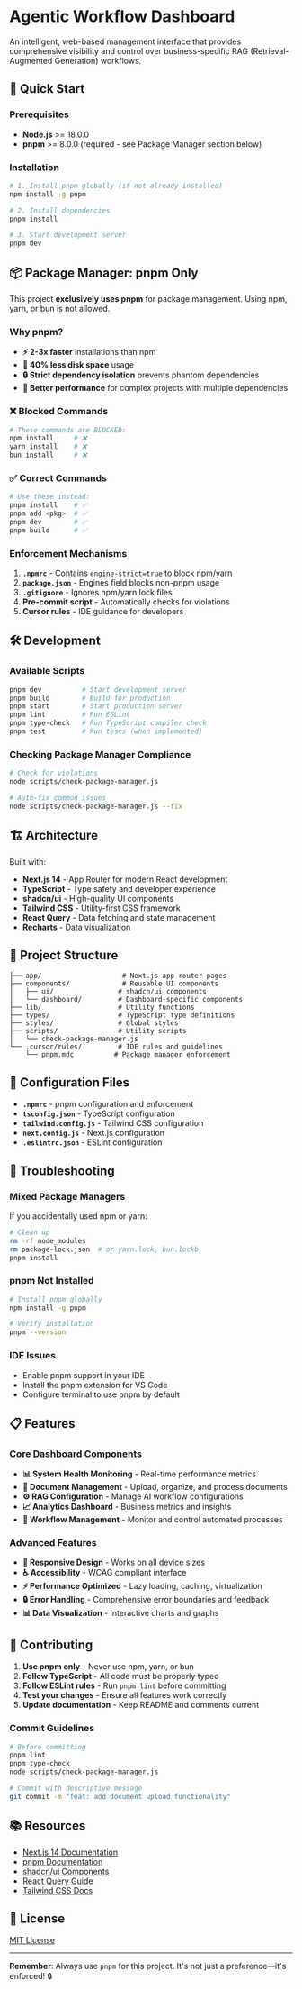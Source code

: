 # Agentic Workflow Dashboard

An intelligent, web-based management interface that provides comprehensive visibility and control over business-specific RAG (Retrieval-Augmented Generation) workflows.

## 🚀 Quick Start

### Prerequisites

- **Node.js** >= 18.0.0
- **pnpm** >= 8.0.0 (required - see Package Manager section below)

### Installation

```bash
# 1. Install pnpm globally (if not already installed)
npm install -g pnpm

# 2. Install dependencies
pnpm install

# 3. Start development server
pnpm dev
```

## 📦 Package Manager: pnpm Only

This project **exclusively uses pnpm** for package management. Using npm, yarn, or bun is not allowed.

### Why pnpm?

- **⚡ 2-3x faster** installations than npm
- **💾 40% less disk space** usage  
- **🔒 Strict dependency isolation** prevents phantom dependencies
- **🚀 Better performance** for complex projects with multiple dependencies

### ❌ Blocked Commands

```bash
# These commands are BLOCKED:
npm install     # ❌
yarn install    # ❌
bun install     # ❌
```

### ✅ Correct Commands

```bash
# Use these instead:
pnpm install    # ✅
pnpm add <pkg>  # ✅
pnpm dev        # ✅
pnpm build      # ✅
```

### Enforcement Mechanisms

1. **`.npmrc`** - Contains `engine-strict=true` to block npm/yarn
2. **`package.json`** - Engines field blocks non-pnpm usage
3. **`.gitignore`** - Ignores npm/yarn lock files
4. **Pre-commit script** - Automatically checks for violations
5. **Cursor rules** - IDE guidance for developers

## 🛠️ Development

### Available Scripts

```bash
pnpm dev          # Start development server
pnpm build        # Build for production
pnpm start        # Start production server
pnpm lint         # Run ESLint
pnpm type-check   # Run TypeScript compiler check
pnpm test         # Run tests (when implemented)
```

### Checking Package Manager Compliance

```bash
# Check for violations
node scripts/check-package-manager.js

# Auto-fix common issues
node scripts/check-package-manager.js --fix
```

## 🏗️ Architecture

Built with:

- **Next.js 14** - App Router for modern React development
- **TypeScript** - Type safety and developer experience
- **shadcn/ui** - High-quality UI components
- **Tailwind CSS** - Utility-first CSS framework
- **React Query** - Data fetching and state management
- **Recharts** - Data visualization

## 📁 Project Structure

```
├── app/                    # Next.js app router pages
├── components/             # Reusable UI components
│   ├── ui/                # shadcn/ui components
│   └── dashboard/         # Dashboard-specific components
├── lib/                   # Utility functions
├── types/                 # TypeScript type definitions
├── styles/                # Global styles
├── scripts/               # Utility scripts
│   └── check-package-manager.js
└── .cursor/rules/         # IDE rules and guidelines
    └── pnpm.mdc          # Package manager enforcement
```

## 🔧 Configuration Files

- **`.npmrc`** - pnpm configuration and enforcement
- **`tsconfig.json`** - TypeScript configuration
- **`tailwind.config.js`** - Tailwind CSS configuration
- **`next.config.js`** - Next.js configuration
- **`.eslintrc.json`** - ESLint configuration

## 🚨 Troubleshooting

### Mixed Package Managers

If you accidentally used npm or yarn:

```bash
# Clean up
rm -rf node_modules
rm package-lock.json  # or yarn.lock, bun.lockb
pnpm install
```

### pnpm Not Installed

```bash
# Install pnpm globally
npm install -g pnpm

# Verify installation
pnpm --version
```

### IDE Issues

- Enable pnpm support in your IDE
- Install the pnpm extension for VS Code
- Configure terminal to use pnpm by default

## 📋 Features

### Core Dashboard Components

- **📊 System Health Monitoring** - Real-time performance metrics
- **📁 Document Management** - Upload, organize, and process documents
- **⚙️ RAG Configuration** - Manage AI workflow configurations
- **📈 Analytics Dashboard** - Business metrics and insights
- **🔄 Workflow Management** - Monitor and control automated processes

### Advanced Features

- **🎨 Responsive Design** - Works on all device sizes
- **♿ Accessibility** - WCAG compliant interface
- **⚡ Performance Optimized** - Lazy loading, caching, virtualization
- **🔒 Error Handling** - Comprehensive error boundaries and feedback
- **📊 Data Visualization** - Interactive charts and graphs

## 🤝 Contributing

1. **Use pnpm only** - Never use npm, yarn, or bun
2. **Follow TypeScript** - All code must be properly typed
3. **Follow ESLint rules** - Run `pnpm lint` before committing
4. **Test your changes** - Ensure all features work correctly
5. **Update documentation** - Keep README and comments current

### Commit Guidelines

```bash
# Before committing
pnpm lint
pnpm type-check
node scripts/check-package-manager.js

# Commit with descriptive message
git commit -m "feat: add document upload functionality"
```

## 📚 Resources

- [Next.js 14 Documentation](https://nextjs.org/docs)
- [pnpm Documentation](https://pnpm.io/)
- [shadcn/ui Components](https://ui.shadcn.com/)
- [React Query Guide](https://tanstack.com/query/latest)
- [Tailwind CSS Docs](https://tailwindcss.com/docs)

## 📄 License

[MIT License](LICENSE)

---

**Remember**: Always use `pnpm` for this project. It's not just a preference—it's enforced! 🔒 